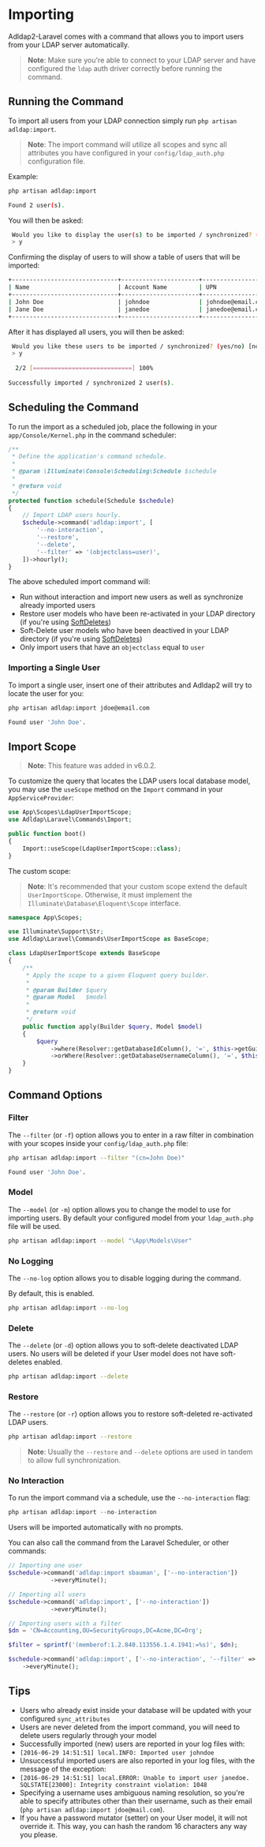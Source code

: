 # Importing

Adldap2-Laravel comes with a command that allows you to import users from your LDAP server automatically.

> **Note**: Make sure you're able to connect to your LDAP server and have configured
> the `ldap` auth driver correctly before running the command.

## Running the Command

To import all users from your LDAP connection simply run `php artisan adldap:import`.

> **Note**: The import command will utilize all scopes and sync all attributes you
> have configured in your `config/ldap_auth.php` configuration file.

Example:

```bash
php artisan adldap:import

Found 2 user(s).
```

You will then be asked:

```bash
 Would you like to display the user(s) to be imported / synchronized? (yes/no) [no]:
 > y
```

Confirming the display of users to will show a table of users that will be imported:

```bash
+------------------------------+----------------------+----------------------------------------------+
| Name                         | Account Name         | UPN                                          |
+------------------------------+----------------------+----------------------------------------------+
| John Doe                     | johndoe              | johndoe@email.com                            |
| Jane Doe                     | janedoe              | janedoe@email.com                            |
+------------------------------+----------------------+----------------------------------------------+
```

After it has displayed all users, you will then be asked:

```bash
 Would you like these users to be imported / synchronized? (yes/no) [no]:
 > y
 
  2/2 [============================] 100%
  
Successfully imported / synchronized 2 user(s).
```

## Scheduling the Command

To run the import as a scheduled job, place the following in your `app/Console/Kernel.php` in the command scheduler:

```php
/**
 * Define the application's command schedule.
 *
 * @param \Illuminate\Console\Scheduling\Schedule $schedule
 *
 * @return void
 */
protected function schedule(Schedule $schedule)
{
    // Import LDAP users hourly.
    $schedule->command('adldap:import', [
        '--no-interaction',
        '--restore',
        '--delete',
        '--filter' => '(objectclass=user)',
    ])->hourly();
}
```

The above scheduled import command will:

- Run without interaction and import new users as well as synchronize already imported users
- Restore user models who have been re-activated in your LDAP directory (if you're using [SoftDeletes](https://laravel.com/docs/5.7/eloquent#soft-deleting))
- Soft-Delete user models who have been deactived in your LDAP directory (if you're using [SoftDeletes](https://laravel.com/docs/5.7/eloquent#soft-deleting))
- Only import users that have an `objectclass` equal to `user`

### Importing a Single User

To import a single user, insert one of their attributes and Adldap2 will try to locate the user for you:

```bash
php artisan adldap:import jdoe@email.com

Found user 'John Doe'.
```

## Import Scope

> **Note**: This feature was added in v6.0.2.

To customize the query that locates the LDAP users local database model, you may
use the `useScope` method on the `Import` command in your `AppServiceProvider`:

```php
use App\Scopes\LdapUserImportScope;
use Adldap\Laravel\Commands\Import;

public function boot()
{
    Import::useScope(LdapUserImportScope::class);
}
```

The custom scope:

> **Note**: It's recommended that your custom scope extend the default `UserImportScope`.
> Otherwise, it must implement the `Illuminate\Database\Eloquent\Scope` interface.

```php
namespace App\Scopes;

use Illuminate\Support\Str;
use Adldap\Laravel\Commands\UserImportScope as BaseScope;

class LdapUserImportScope extends BaseScope
{
    /**
     * Apply the scope to a given Eloquent query builder.
     *
     * @param Builder $query
     * @param Model   $model
     *
     * @return void
     */
    public function apply(Builder $query, Model $model)
    {
        $query
            ->where(Resolver::getDatabaseIdColumn(), '=', $this->getGuid())
            ->orWhere(Resolver::getDatabaseUsernameColumn(), '=', $this->getUsername());
    }
}
```

## Command Options

### Filter

The `--filter` (or `-f`) option allows you to enter in a raw filter in combination with your scopes inside your `config/ldap_auth.php` file:

```bash
php artisan adldap:import --filter "(cn=John Doe)"

Found user 'John Doe'.
```

### Model

The `--model` (or `-m`) option allows you to change the model to use for importing users.
By default your configured model from your `ldap_auth.php` file will be used.

```bash
php artisan adldap:import --model "\App\Models\User"
```

### No Logging

The `--no-log` option allows you to disable logging during the command.

By default, this is enabled.

```bash
php artisan adldap:import --no-log
```

### Delete

The `--delete` (or `-d`) option allows you to soft-delete deactivated LDAP users. No users will
be deleted if your User model does not have soft-deletes enabled.

```bash
php artisan adldap:import --delete
```

### Restore

The `--restore` (or `-r`) option allows you to restore soft-deleted re-activated LDAP users.

```bash
php artisan adldap:import --restore
```

> **Note**: Usually the `--restore` and `--delete` options are used in tandem to allow full synchronization.

### No Interaction

To run the import command via a schedule, use the `--no-interaction` flag:

```php
php artisan adldap:import --no-interaction
```

Users will be imported automatically with no prompts.

You can also call the command from the Laravel Scheduler, or other commands:

```php
// Importing one user
$schedule->command('adldap:import sbauman', ['--no-interaction'])
            ->everyMinute();
```

```php
// Importing all users
$schedule->command('adldap:import', ['--no-interaction'])
            ->everyMinute();
```

```php
// Importing users with a filter
$dn = 'CN=Accounting,OU=SecurityGroups,DC=Acme,DC=Org';

$filter = sprintf('(memberof:1.2.840.113556.1.4.1941:=%s)', $dn);

$schedule->command('adldap:import', ['--no-interaction', '--filter' => $filter])
    ->everyMinute();
```

## Tips

 - Users who already exist inside your database will be updated with your configured `sync_attributes`
 - Users are never deleted from the import command, you will need to delete users regularly through your model
 - Successfully imported (new) users are reported in your log files with:
  - `[2016-06-29 14:51:51] local.INFO: Imported user johndoe`
 - Unsuccessful imported users are also reported in your log files, with the message of the exception:
  - `[2016-06-29 14:51:51] local.ERROR: Unable to import user janedoe. SQLSTATE[23000]: Integrity constraint violation: 1048`
 - Specifying a username uses ambiguous naming resolution, so you're able to specify attributes other than their username, such as their email (`php artisan adldap:import jdoe@mail.com`).
 - If you have a password mutator (setter) on your User model, it will not override it. This way, you can hash the random 16 characters any way you please.

